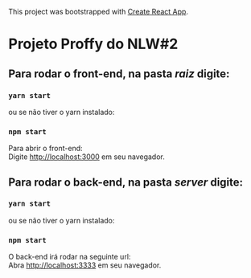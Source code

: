 This project was bootstrapped with [Create React App](https://github.com/facebook/create-react-app).

# Projeto Proffy do NLW#2


## Para rodar o front-end, na pasta _raiz_ digite:

### `yarn start`

ou se não tiver o yarn instalado:

### `npm start`

Para abrir o front-end:<br />
Digite [http://localhost:3000](http://localhost:3000) em seu navegador.


## Para rodar o back-end, na pasta _server_ digite:

### `yarn start`

ou se não tiver o yarn instalado:

### `npm start`

O back-end irá rodar na seguinte url:<br />
Abra [http://localhost:3333](http://localhost:3333) em seu navegador.

